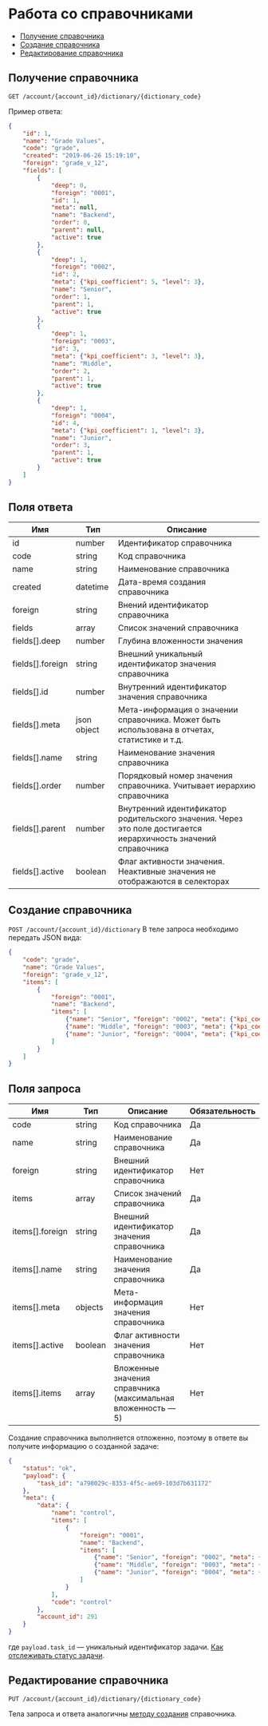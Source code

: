 # Работа со справочниками

* [Получение справочника](#get)
* [Создание справочника](#create)
* [Редактирование справочника](#edit)

<a name="get"></a>
## Получение справочника

`GET /account/{account_id}/dictionary/{dictionary_code}`

Пример ответа:

```json
{
    "id": 1,
    "name": "Grade Values",
    "code": "grade",
    "created": "2019-06-26 15:19:10",
    "foreign": "grade_v_12",
    "fields": [
        {
            "deep": 0,
            "foreign": "0001",
            "id": 1,
            "meta": null,
            "name": "Backend",
            "order": 0,
            "parent": null,
            "active": true
        },
        {
            "deep": 1,
            "foreign": "0002",
            "id": 2,
            "meta": {"kpi_coefficient": 5, "level": 3},
            "name": "Senior",
            "order": 1,
            "parent": 1,
            "active": true
        },
        {
            "deep": 1,
            "foreign": "0003",
            "id": 3,
            "meta": {"kpi_coefficient": 3, "level": 3},
            "name": "Middle",
            "order": 2,
            "parent": 1,
            "active": true
        },
        {
            "deep": 1,
            "foreign": "0004",
            "id": 4,
            "meta": {"kpi_coefficient": 1, "level": 3},
            "name": "Junior",
            "order": 3,
            "parent": 1,
            "active": true
        }
    ]
}
```

## Поля ответа
Имя |  Тип  |  Описание
---- | ----- | ---------
id | number | Идентификатор справочника
code | string | Код справочника
name | string | Наименование справочника
created | datetime | Дата-время создания справочника
foreign | string | Внений идентификатор справочника
fields | array | Список значений справочника
fields[].deep | number | Глубина вложенности значения
fields[].foreign | string | Внешний уникальный идентификатор значения справочника
fields[].id | number | Внутренний идентификатор значения справочника
fields[].meta | json object | Мета-информация о значении справочника. Может быть использована в отчетах, статистике и т.д.
fields[].name | string | Наименование значения справочника
fields[].order | number | Порядковый номер значения справочника. Учитывает иерархию справочника
fields[].parent | number | Внутренний идентификатор родительского значения. Через это поле достигается иерархичность значений справочника
fields[].active | boolean | Флаг активности значения. Неактивные значения не отображаются в селекторах


<a name="create"></a>

## Создание справочника

`POST /account/{account_id}/dictionary`
В теле запроса необходимо передать JSON вида:

```json
{
    "code": "grade",
    "name": "Grade Values",
    "foreign": "grade_v_12",
    "items": [
        {
            "foreign": "0001", 
            "name": "Backend",
            "items": [
                {"name": "Senior", "foreign": "0002", "meta": {"kpi_coefficient": 5, "level": 3}},
                {"name": "Middle", "foreign": "0003", "meta": {"kpi_coefficient": 3, "level": 3}},
                {"name": "Junior", "foreign": "0004", "meta": {"kpi_coefficient": 1, "level": 3}}
            ]
        }
    ]
}
```

## Поля запроса
Имя |  Тип  |  Описание | Обязательность
--- | ----- | --------- | --------------
code | string | Код справочника | Да
name | string | Наименование справочника | Да
foreign | string | Внешний идентификатор справочника | Нет
items | array | Список значений справочника | Да
items[].foreign | string | Внешний идентификатор значения справочника | Да
items[].name | string | Наименование значения справочника | Да
items[].meta | objects | Мета-информация значения справочника | Нет
items[].active | boolean | Флаг активности значения справочника | Нет
items[].items | array | Вложенные значения справчника (максимальная вложенность –– 5) | Нет

Создание справочника выполняется отложенно, поэтому в ответе вы получите информацию о созданной задаче:

```json
{
    "status": "ok",
    "payload": {
        "task_id": "a798029c-8353-4f5c-ae69-103d7b631172"
    },
    "meta": {
        "data": {
            "name": "control",
            "items": [
                {
                    "foreign": "0001", 
                    "name": "Backend",
                    "items": [
                        {"name": "Senior", "foreign": "0002", "meta": {"kpi_coefficient": 5, "level": 3}},
                        {"name": "Middle", "foreign": "0003", "meta": {"kpi_coefficient": 3, "level": 3}},
                        {"name": "Junior", "foreign": "0004", "meta": {"kpi_coefficient": 1, "level": 3}}
                    ]
                }
            ],
            "code": "control"
        },
        "account_id": 291
    }
}
```
где `payload.task_id` –– уникальный идентификатор задачи. [Как отслеживать статус задачи](delayed_tasks.py).


<a name="edit"></a>

## Редактирование справочника

`PUT /account/{account_id}/dictionary/{dictionary_code}`

Тела запроса и ответа аналогичны [методу создания](#create) справочника.


